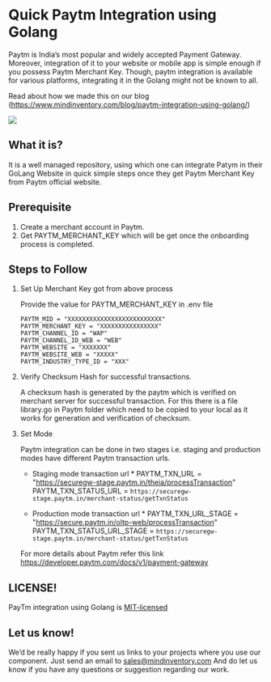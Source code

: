 # Quick Paytm Integration using Golang

Paytm is India’s most popular and widely accepted Payment Gateway. Moreover, integration of it to your website or mobile app is simple enough if you possess Paytm Merchant Key. Though, paytm integration is available for various platforms, integrating it in the Golang might not be known to all. 

Read about how we made this on our blog (https://www.mindinventory.com/blog/paytm-integration-using-golang/)

<img src="https://raw.githubusercontent.com/Mindinventory/Golang-Paytm/master/paytm-new.png">

## What it is? 

It is a well managed repository, using which one can integrate Patym in their GoLang Website in quick simple steps once they get Paytm Merchant Key from Paytm official website.

## Prerequisite

1. Create a merchant account in Paytm.
2. Get PAYTM_MERCHANT_KEY  which will be get once the onboarding process is completed.

## Steps to Follow 

1. Set Up Merchant Key got from above process

    Provide the value for PAYTM_MERCHANT_KEY in .env file
    ```
    PAYTM_MID = "XXXXXXXXXXXXXXXXXXXXXXXXXX"
    PAYTM_MERCHANT_KEY = "XXXXXXXXXXXXXXXX"
    PAYTM_CHANNEL_ID = "WAP"
    PAYTM_CHANNEL_ID_WEB = "WEB"
    PAYTM_WEBSITE = "XXXXXXX"
    PAYTM_WEBSITE_WEB = "XXXXX"
    PAYTM_INDUSTRY_TYPE_ID = "XXX"
    ```

2. Verify Checksum Hash for successful transactions.

    A checksum hash is generated by the paytm which is verified on merchant server for successful transaction.
For this there is a file library.go in Paytm folder which need to be copied to your local as it works for generation and verification of checksum.

3. Set Mode

    Paytm integration can be done in two stages i.e. staging and production modes have different Paytm transaction urls.

    * Staging mode transaction url *
    PAYTM_TXN_URL = "https://securegw-stage.paytm.in/theia/processTransaction"
    PAYTM_TXN_STATUS_URL = `https://securegw-stage.paytm.in/merchant-status/getTxnStatus`

    * Production mode transaction url *
    PAYTM_TXN_URL_STAGE = "https://secure.paytm.in/oltp-web/processTransaction"
    PAYTM_TXN_STATUS_URL_STAGE = `https://securegw-stage.paytm.in/merchant-status/getTxnStatus` 

    For more details about Paytm refer this link 
    https://developer.paytm.com/docs/v1/payment-gateway  
     
  
## LICENSE!

PayTm integration using Golang is [MIT-licensed](https://github.com/mindinventory/Golang-Paytm/blob/master/LICENSE)

## Let us know!
We’d be really happy if you sent us links to your projects where you use our component. Just send an email to sales@mindinventory.com And do let us know if you have any questions or suggestion regarding our work.



  
    
